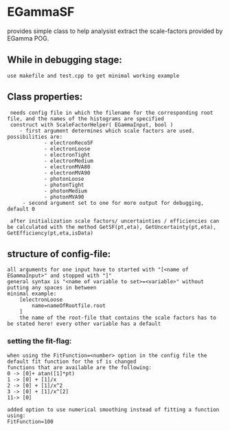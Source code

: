 # EGammaSF


provides simple class to help analysist extract the scale-factors provided by EGamma POG.


## While in debugging stage:
    use makefile and test.cpp to get minimal working example
    
    
## Class properties:
     needs config file in which the filename for the corresponding root file, and the names of the histograms are specified 
     construct with ScaleFactorHelper( EGammaInput, bool )
        - first argument determines which scale factors are used. possibilities are:
                - electronRecoSF
                - electronLoose
                - electronTight
                - electronMedium
                - electronMVA80
                - electronMVA90
                - photonLoose
                - photonTight
                - photonMedium 
                - photonMVA90 
         - second argument set to one for more output for debugging, default 0       

     after initialization scale factors/ uncertainties / efficiencies can be calculated with the method GetSF(pt,eta), GetUncertainty(pt,eta), GetEfficiency(pt,eta,isData)
     
     
     
## structure of config-file:
    all arguments for one input have to started with "[<name of EGammaInput>" and stopped with "]"
    general syntax is "<name of variable to set>=<variable>" without putting any spaces in between
    minimal example:
        [electronLoose
            name=nameOfRootfile.root
        ]
        the name of the root-file that contains the scale factors has to be stated here! every other variable has a default
        
### setting the fit-flag:
    when using the FitFunction=<number> option in the config file the default fit function for the sf is changed
    functions that are available are the following:
    0 -> [0]+ atan([1]*pt)
    1 -> [0] + [1]/x
    2 -> [0] + [1]/x^2
    3 -> [0] + [1]/x^[2]
    11-> [0]
    
    added option to use numerical smoothing instead of fitting a function using:
    FitFunction=100
    
    
